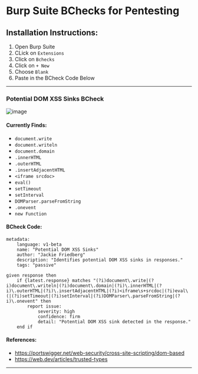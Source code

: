 # Burp Suite BChecks for Pentesting

## Installation Instructions:
1. Open Burp Suite
2. CLick on `Extensions`
3. Click on `Bchecks`
4. Click on `+ New`
5. Choose `Blank`
6. Paste in the BCheck Code Below

---

### Potential DOM XSS Sinks BCheck
![image](https://github.com/user-attachments/assets/58a20659-7da5-43db-b922-e1eee0d2bd1b)

#### Currently Finds:
- `document.write`
- `document.writeln`
- `document.domain`
- `.innerHTML`
- `.outerHTML`
- `.insertAdjacentHTML`
- `<iframe srcdoc>`
- `eval()`
- `setTimeout`
- `setInterval`
- `DOMParser.parseFromString`
- `.onevent`
- `new Function`

#### BCheck Code:
```
metadata:
    language: v1-beta
    name: "Potential DOM XSS Sinks"
    author: "Jackie Friedberg"
    description: "Identifies potential DOM XSS sinks in responses."
    tags: "passive"

given response then
    if {latest.response} matches "(?i)document\.write|(?i)document\.writeln|(?i)document\.domain|(?i)\.innerHTML|(?i)\.outerHTML|(?i)\.insertAdjacentHTML|(?i)<iframe\s+srcdoc|(?i)eval\(|(?i)setTimeout|(?i)setInterval|(?i)DOMParser\.parseFromString|(?i)\.onevent" then
        report issue:
            severity: high
            confidence: firm
            detail: "Potential DOM XSS sink detected in the response."
    end if
```

#### References:
- https://portswigger.net/web-security/cross-site-scripting/dom-based
- https://web.dev/articles/trusted-types

---
